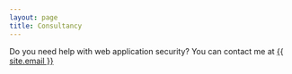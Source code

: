 ```yaml
---
layout: page
title: Consultancy
---
```


Do you need help with web application security?
You can contact me at <a class="u-email" href="mailto:{{ site.email }}">{{ site.email }}</a>